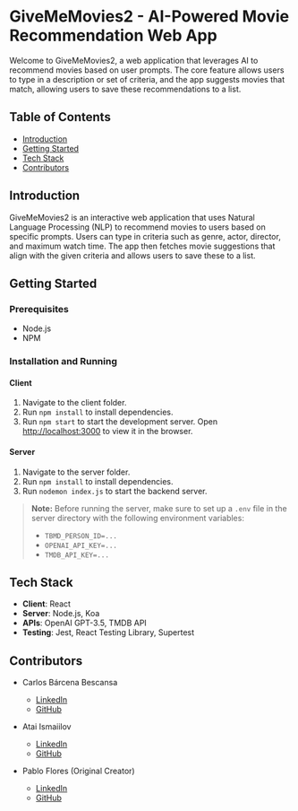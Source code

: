 # GiveMeMovies2 - AI-Powered Movie Recommendation Web App

Welcome to GiveMeMovies2, a web application that leverages AI to recommend movies based on user prompts. The core feature allows users to type in a description or set of criteria, and the app suggests movies that match, allowing users to save these recommendations to a list.

## Table of Contents
- [Introduction](#introduction)
- [Getting Started](#getting-started)
- [Tech Stack](#tech-stack)
- [Contributors](#contributors)

## Introduction

GiveMeMovies2 is an interactive web application that uses Natural Language Processing (NLP) to recommend movies to users based on specific prompts. Users can type in criteria such as genre, actor, director, and maximum watch time. The app then fetches movie suggestions that align with the given criteria and allows users to save these to a list.

## Getting Started

### Prerequisites
- Node.js
- NPM

### Installation and Running

#### Client
1. Navigate to the client folder.
2. Run `npm install` to install dependencies.
3. Run `npm start` to start the development server. Open [http://localhost:3000](http://localhost:3000) to view it in the browser.

#### Server
1. Navigate to the server folder.
2. Run `npm install` to install dependencies.
3. Run `nodemon index.js` to start the backend server.

> **Note:** Before running the server, make sure to set up a `.env` file in the server directory with the following environment variables:
> - `TBMD_PERSON_ID=...`
> - `OPENAI_API_KEY=...`
> - `TMDB_API_KEY=...`

## Tech Stack

- **Client**: React
- **Server**: Node.js, Koa
- **APIs**: OpenAI GPT-3.5, TMDB API
- **Testing**: Jest, React Testing Library, Supertest

## Contributors

- Carlos Bárcena Bescansa
  - [LinkedIn](www.linkedin.com/in/carlos-barcena-bescansa)
  - [GitHub](https://github.com/carlosbarbes)
- Atai Ismaiilov
  - [LinkedIn](https://www.linkedin.com/in/atai-ismaiilov)
  - [GitHub](https://github.com/ismaiilov-atai)

- Pablo Flores (Original Creator)
  - [LinkedIn](https://www.linkedin.com/in/pablo-flores-fernandez)
  - [GitHub](https://github.com/flores5545)
